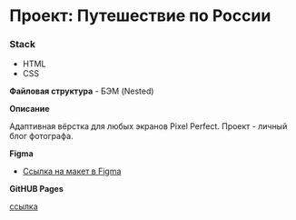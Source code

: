 # Проект: Путешествие по России

### Stack
* HTML
* CSS

**Файловая структура** - БЭМ (Nested)

**Описание**

Адаптивная вёрстка для любых экранов Pixel Perfect.
Проект - личный блог фотографа.

**Figma**

* [Ссылка на макет в Figma](https://www.figma.com/file/2cn9N9jSkmxD84oJik7xL7/JavaScript.-Sprint-4?node-id=0%3A1)

**GitHUB Pages**

[ссылка](https://inogdavsegda.github.io/mesto-project-bootcamp/)
